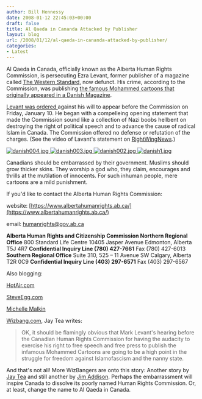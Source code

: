 ```yaml
---
author: Bill Hennessy
date: 2008-01-12 22:45:03+00:00
draft: false
title: Al Qaeda in Cananda Attacked by Publisher
layout: blog
url: /2008/01/12/al-qaeda-in-cananda-attacked-by-publisher/
categories:
- Latest
---
```


Al Qaeda in Canada, officially known as the Alberta Human Rights Commission, is persecuting Ezra Levant, former publisher of a magazine called [The Western Standard](https://westernstandard.blogs.com/shotgun/2006/03/western_standar.html), now defunct.  His crime, according to the Commission, was publishing [the famous Mohammed cartoons that originally appeared in a Danish Magazine](https://www.zombietime.com/mohammed_image_archive/jyllands-posten_cartoons/).

[Levant was ordered ](https://www.canada.com/topics/news/story.html?id=6edbee05-bec3-46c0-aa22-f16cf3f0acb1&k=90175)against his will to appear before the Commission on Friday, January 10.  He began with a compelleing opening statement that made the Commission sound like a collection of Nazi boobs hellbent on destroying the right of political speech and to advance the cause of radical Islam in Canada.  The Commission offered no defense or refutation of the charges.  (See the video of Lavant's statement on [RightWingNews](https://www.canada.com/topics/news/story.html?id=6edbee05-bec3-46c0-aa22-f16cf3f0acb1&k=90175).)

[![danish004.jpg](https://hennessysview.com/wp-content/uploads/2008/01/danish004.thumbnail.jpg)
](https://hennessysview.com/wp-content/uploads/2008/01/danish004.jpg)[![danish003.jpg](https://hennessysview.com/wp-content/uploads/2008/01/danish003.thumbnail.jpg)
](https://hennessysview.com/wp-content/uploads/2008/01/danish003.jpg)[![danish002.jpg](https://hennessysview.com/wp-content/uploads/2008/01/danish002.thumbnail.jpg)
](https://hennessysview.com/wp-content/uploads/2008/01/danish002.jpg)[![danish1.jpg](https://hennessysview.com/wp-content/uploads/2008/01/danish1.thumbnail.jpg)
](https://hennessysview.com/wp-content/uploads/2008/01/danish1.jpg)

Canadians should be embarrassed by their government.  Muslims should grow thicker skins.  They worship a god who, they claim, encourages and thrills at the mutilation of innocents.  For such inhuman people, mere cartoons are a mild punishment.

If you'd like to contact the Alberta Human Rights Commission:

website:  [https://www.albertahumanrights.ab.ca/](https://www.albertahumanrights.ab.ca/)

email:   [humanrights@gov.ab.ca](mailto:humanrights@gov.ab.ca)

**Alberta Human Rights and Citizenship Commission
Northern Regional Office**
800 Standard Life Centre
10405 Jasper Avenue
Edmonton, Alberta  T5J 4R7
**Confidential Inquiry Line (780) 427-7661**
Fax (780) 427-6013 **Southern Regional Office**
Suite 310, 525 – 11 Avenue SW
Calgary, Alberta  T2R 0C9
**Confidential Inquiry Line (403) 297-6571**
Fax (403) 297-6567 

Also blogging:[](https://hotair.com/archives/2008/01/12/canadas-star-chamber-quizzes-ezra-levant-over-the-mohammed-cartoons/)

[HotAir.com](https://hotair.com/archives/2008/01/12/canadas-star-chamber-quizzes-ezra-levant-over-the-mohammed-cartoons/)[](https://norunnyeggs.com/2008/01/free-speech-is-dead-in-canada/)

[SteveEgg.com](https://norunnyeggs.com/2008/01/free-speech-is-dead-in-canada/)

[Michelle Malkin](https://michellemalkin.com/2008/01/13/sunday-morning-meditation/)

[Wizbang.com](https://wizbangblog.com/content/2008/01/13/oy-canada-the-levant-inquisition.php), Jay Tea writes:


> OK, it should be flamingly obvious that Mark Levant's hearing before the Canadian Human Rights Commission for having the audacity to exercise his right to free speech and free press to publish the infamous Mohammed Cartoons are going to be a high point in the struggle for freedom against Islamofascism and the nanny state.


And that's not all!  More WizBangers are onto this story:  Another story by [Jay Tea](https://wizbangblog.com/content/2008/01/13/the-biffli-rule.php) and still another by [Jim Addison](https://wizbangblog.com/content/2008/01/13/o-canada-puhleeze.php).  Perhaps the embarrassment will inspire Canada to dissolve its poorly named Human Rights Commission.  Or, at least, change the name to Al Qaeda in Canada.
